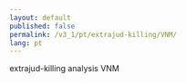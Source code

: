 ```yaml
---
layout: default
published: false
permalink: /v3_1/pt/extrajud-killing/VNM/
lang: pt
---
```


extrajud-killing analysis VNM
